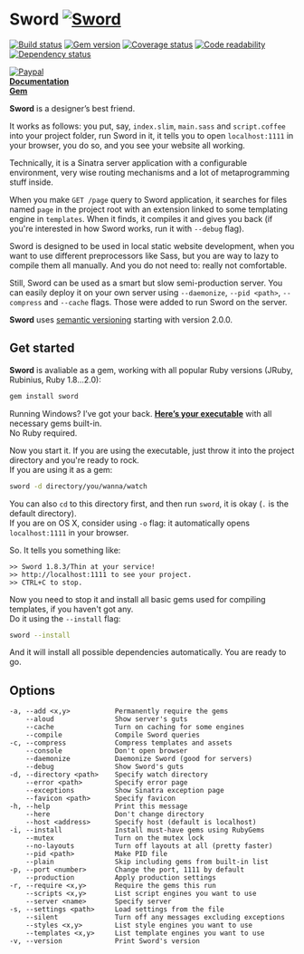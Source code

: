 Sword [![Sword](http://sword.mu/sword.gif)](http://sword.mu)
=====
[![Build status](https://secure.travis-ci.org/somu/sword.png?branch=master)](http://travis-ci.org/somu/sword)
[![Gem version](https://badge.fury.io/rb/sword.png)](http://rubygems.org/gems/sword)
[![Coverage status](https://coveralls.io/repos/somu/sword/badge.png)](https://coveralls.io/r/somu/sword)
[![Code readability](https://codeclimate.com/github/somu/sword.png)](https://codeclimate.com/github/somu/sword)
[![Dependency status](https://gemnasium.com/somu/sword.png)](https://gemnasium.com/somu/sword)

[![Paypal](https://www.paypalobjects.com/en_GB/i/btn/btn_donate_LG.gif)](https://www.paypal.com/cgi-bin/webscr?cmd=_s-xclick&hosted_button_id=8PCQ52CFPFSKL)  
[**Documentation**](http://rubydoc.info/github/somu/sword/master/frames)  
[**Gem**](http://rubygems.org/gems/sword)

**Sword** is a designer’s best friend.

It works as follows: you put, say, `index.slim`, `main.sass` and `script.coffee` into your project folder,
run Sword in it, it tells you to open `localhost:1111` in your browser, you do so, and you see your
website all working.

Technically, it is a Sinatra server application with a configurable environment,
very wise routing mechanisms and a lot of metaprogramming stuff inside.

When you make `GET /page` query to Sword application, it searches for files named `page` in the project
root with an extension linked to some templating engine in `templates`. When it finds, it compiles it
and gives you back (if you're interested in how Sword works, run it with `--debug` flag).

Sword is designed to be used in local static website development, when you want to use different preprocessors like Sass, but
you are way to lazy to compile them all manually. And you do not need to: really not comfortable.

Still, Sword can be used as a smart but slow semi-production server. You can easily deploy it on your own server using
`--daemonize`, `--pid <path>`, `--compress` and `--cache` flags. Those were added to run Sword on the server.

**Sword** uses [semantic versioning](http://semver.org) starting with version 2.0.0.

Get started
-----------

**Sword** is avaliable as a gem, working with all popular
Ruby versions (JRuby, Rubinius, Ruby 1.8...2.0):

```sh
gem install sword
```

Running Windows? I’ve got your back.
[**Here’s your executable**](https://github.com/somu/sword/blob/master/sword.exe?raw=true) with all necessary gems built-in.  
No Ruby required.

Now you start it. If you are using the executable, just throw it into
the project directory and you're ready to rock.  
If you are using it as a gem:

```sh
sword -d directory/you/wanna/watch
```

You can also `cd` to this directory first, and then run `sword`,
it is okay (`.` is the default directory).  
If you are on OS X, consider using `-o` flag:
it automatically opens `localhost:1111` in your browser.

So. It tells you something like:

    >> Sword 1.8.3/Thin at your service!
    >> http://localhost:1111 to see your project.
    >> CTRL+C to stop.

Now you need to stop it and install all basic gems used for
compiling templates, if you haven't got any.  
Do it using the `--install` flag:

```sh
sword --install
```

And it will install all possible dependencies automatically.
You are ready to go.

Options
-------

    -a, --add <x,y>           Permanently require the gems
        --aloud               Show server's guts
        --cache               Turn on caching for some engines
        --compile             Compile Sword queries
    -c, --compress            Compress templates and assets
        --console             Don't open browser
        --daemonize           Daemonize Sword (good for servers)
        --debug               Show Sword's guts
    -d, --directory <path>    Specify watch directory
        --error <path>        Specify error page
        --exceptions          Show Sinatra exception page
        --favicon <path>      Specify favicon
    -h, --help                Print this message
        --here                Don't change directory
        --host <address>      Specify host (default is localhost)
    -i, --install             Install must-have gems using RubyGems
        --mutex               Turn on the mutex lock
        --no-layouts          Turn off layouts at all (pretty faster)
        --pid <path>          Make PID file
        --plain               Skip including gems from built-in list
    -p, --port <number>       Change the port, 1111 by default
        --production          Apply production settings
    -r, --require <x,y>       Require the gems this run
        --scripts <x,y>       List script engines you want to use
        --server <name>       Specify server
    -s, --settings <path>     Load settings from the file
        --silent              Turn off any messages excluding exceptions
        --styles <x,y>        List style engines you want to use
        --templates <x,y>     List template engines you want to use
    -v, --version             Print Sword's version
